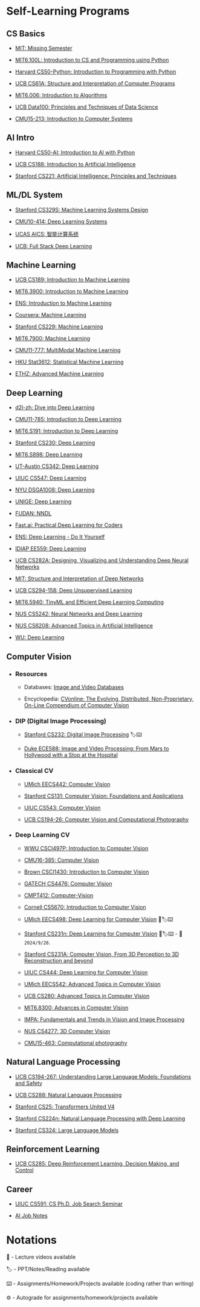 # Self-Learning Programs

## CS Basics
- [MIT: Missing Semester](https://github.com/aautomataa/MIT-Missing-Semester)
  
- [MIT6.100L: Introduction to CS and Programming using Python](https://github.com/aautomataa/MIT6.100L)
  
- [Harvard CS50-Python: Introduction to Programming with Python](https://github.com/aautomataa/Harvard-CS50-Python)
  
- [UCB CS61A: Structure and Interpretation of Computer Programs](https://github.com/aautomataa/UCB-CS61A)
  
- [MIT6.006: Introduction to Algorithms](https://github.com/aautomataa/MIT6.006)
  
- [UCB Data100: Principles and Techniques of Data Science](https://github.com/aautomataa/UCB-Data100)
  
- [CMU15-213: Introduction to Computer Systems](https://github.com/aautomataa/CMU15-213)


## AI Intro
- [Harvard CS50-AI: Introduction to AI with Python](https://github.com/aautomataa/Harvard-CS50-AI)
  
- [UCB CS188: Introduction to Artificial Intelligence](https://github.com/aautomataa/UCB-CS188)
  
- [Stanford CS221: Artificial Intelligence: Principles and Techniques](https://github.com/aautomataa/Stanford-CS221)


## ML/DL System
- [Stanford CS329S: Machine Learning Systems Design](https://github.com/aautomataa/Stanford-CS329S)
  
- [CMU10-414: Deep Learning Systems](https://github.com/aautomataa/CMU10-414)
  
- [UCAS AICS: 智能计算系统](https://github.com/aautomataa/UCAS-AICS)
  
- [UCB: Full Stack Deep Learning](https://github.com/aautomataa/UCB-Full-Stack-Deep-Learning)


## Machine Learning
- [UCB CS189: Introduction to Machine Learning](https://github.com/aautomataa/UCB-CS189)
  
- [MIT6.3900: Introduction to Machine Learning](https://github.com/aautomataa/MIT6.3900)

- [ENS: Introduction to Machine Learning ](https://github.com/aautomataa/ENS-Introduction-to-Machine-Learning)
  
- [Coursera: Machine Learning](https://github.com/aautomataa/Coursera-Machine-Learning)
  
- [Stanford CS229: Machine Learning](https://github.com/aautomataa/Stanford-CS229)
  
- [MIT6.7900: Machine Learning](https://github.com/aautomataa/MIT6.7900)
  
- [CMU11-777: MultiModal Machine Learning](https://github.com/aautomataa/CMU11-777)

- [HKU Stat3612: Statistical Machine Learning](https://github.com/aautomataa/HKU-Stat3612)

- [ETHZ: Advanced Machine Learning](https://github.com/aautomataa/ETHZ-Advanced-Machine-Learning)


## Deep Learning
- [d2l-zh: Dive into Deep Learning](https://github.com/aautomataa/d2l-zh)
  
- [CMU11-785: Introduction to Deep Learning](https://github.com/aautomataa/CMU11-785)
  
- [MIT6.S191: Introduction to Deep Learning](https://github.com/aautomataa/MIT6.S191)
  
- [Stanford CS230: Deep Learning](https://github.com/aautomataa/Stanford-CS230)
  
- [MIT6.S898: Deep Learning](https://github.com/aautomataa/MIT6.S898)
  
- [UT-Austin CS342: Deep Learning](https://github.com/aautomataa/UT-Austin-CS342)
  
- [UIUC CS547: Deep Learning](https://github.com/aautomataa/UIUC-CS547)

- [NYU DSGA1008: Deep Learning](https://github.com/aautomataa/NYU-DSGA1008)

- [UNIGE: Deep Learning](https://github.com/aautomataa/UNIGE-Deep-Learning)

- [FUDAN: NNDL](https://github.com/aautomataa/FUDAN-NNDL)
  
- [Fast.ai: Practical Deep Learning for Coders](https://github.com/aautomataa/Fast.ai-Practical-Deep-Learning-for-Coders)
  
- [ENS: Deep Learning - Do It Yourself](https://github.com/aautomataa/ENS-Deep-Learning)
  
- [IDIAP EE559: Deep Learning](https://github.com/aautomataa/IDIAP-EE559)
  
- [UCB CS282A: Designing, Visualizing and Understanding Deep Neural Networks](https://github.com/aautomataa/UCB-CS282A)
  
- [MIT: Structure and Interpretation of Deep Networks](https://github.com/aautomataa/MIT-Structure-and-Interpretation-of-Deep-Networks)
  
- [UCB CS294-158: Deep Unsupervised Learning](https://github.com/aautomataa/UCB-CS294-158)
  
- [MIT6.5940: TinyML and Efficient Deep Learning Computing](https://github.com/aautomataa/MIT6.5940)

- [NUS CS5242: Neural Networks and Deep Learning](https://github.com/aautomataa/NUS-CS5242)

- [NUS CS6208: Advanced Topics in Artificial Intelligence](https://github.com/aautomataa/NUS-CS6208)

- [WU: Deep Learning](https://github.com/aautomataa/WU-Deep-Learning)


## Computer Vision
  - ### Resources
    - Databases: [Image and Video Databases](https://homepages.inf.ed.ac.uk/rbf/CVonline/Imagedbase.htm)
   
    - Encyclopedia: [CVonline: The Evolving, Distributed, Non-Proprietary, On-Line Compendium of Computer Vision](https://homepages.inf.ed.ac.uk/rbf/CVonline/)

  - ### DIP (Digital Image Processing)
    - [Stanford CS232: Digital Image Processing](https://github.com/aautomataa/Stanford-CS232)  🏷⌨️
      
    - [Duke ECE588: Image and Video Processing: From Mars to Hollywood with a Stop at the Hospital](https://github.com/aautomataa/Duke-ECE588)
      
  - ### Classical CV
    - [UMich EECS442: Computer Vision](https://github.com/aautomataa/UMich-EECS442)
      
    - [Stanford CS131: Computer Vision: Foundations and Applications](https://github.com/aautomataa/Stanford-CS131)
   
    - [UIUC CS543: Computer Vision](https://github.com/aautomataa/UIUC-CS543)
   
    - [UCB CS194-26: Computer Vision and Computational Photography](https://github.com/aautomataa/UCB-CS194-26)
      
  - ### Deep Learning CV
    - [WWU CSCI497P: Introduction to Computer Vision](https://github.com/aautomataa/WWU-CSCI497P)

    - [CMU16-385: Computer Vision](https://github.com/aautomataa/CMU16-385)
   
    - [Brown CSCI1430: Introduction to Computer Vision](https://github.com/aautomataa/Brown-CSCI1430)

    - [GATECH CS4476: Computer Vision](https://github.com/aautomataa/GATECH-CS4476)
   
    - [CMPT412: Computer-Vision](https://github.com/aautomataa/CMPT412-Computer-Vision)
   
    - [Cornell CS5670: Introduction to Computer Vision](https://github.com/aautomataa/Cornell-CS5670)

    - [UMich EECS498: Deep Learning for Computer Vision](https://github.com/aautomataa/UMich-EECS498)  🎥🏷⌨️
      
    - [Stanford CS231n: Deep Learning for Computer Vision](https://github.com/aautomataa/Stanford-CS231n)  🎥🏷⌨️ - 📅`2024/9/20`.
      
    - [Stanford CS231A: Computer Vision, From 3D Perception to 3D Reconstruction and beyond](https://github.com/aautomataa/Stanford-CS231A)
      
    - [UIUC CS444: Deep Learning for Computer Vision](https://github.com/aautomataa/UIUC-CS444)
   
    - [UMich EECS542: Advanced Topics in Computer Vision](https://github.com/aautomataa/UMich-EECS542)
      
    - [UCB CS280: Advanced Topics in Computer Vision](https://github.com/aautomataa/UCB-CS280)
   
    - [MIT6.8300: Advances in Computer Vision](https://github.com/aautomataa/MIT6.8300)
   
    - [IMPA: Fundamentals and Trends in Vision and Image Processing](https://github.com/aautomataa/IMPA-Fundamentals-and-Trends-in-Vision-and-Image-Processing)
   
    - [NUS CS4277: 3D Computer Vision](https://github.com/aautomataa/NUS-CS4277)
   
    - [CMU15-463: Computational photography](https://github.com/aautomataa/CMU15-463)


## Natural Language Processing
- [UCB CS194-267: Understanding Large Language Models: Foundations and Safety](https://github.com/aautomataa/UCB-CS194-267)

- [UCB CS288: Natural Language Processing](https://github.com/aautomataa/UCB-CS288)

- [Stanford CS25: Transformers United V4](https://github.com/aautomataa/Stanford-CS25)

- [Stanford CS224n: Natural Language Processing with Deep Learning](https://github.com/aautomataa/Stanford-CS224n)

- [Stanford CS324: Large Language Models](https://github.com/aautomataa/Stanford-CS324)


## Reinforcement Learning
- [UCB CS285: Deep Reinforcement Learning, Decision Making, and Control](https://github.com/aautomataa/UCB-CS285)


## Career
- [UIUC CS591: CS Ph.D. Job Search Seminar](https://github.com/aautomataa/UIUC-CS591)

- [AI Job Notes](https://github.com/amusi/AI-Job-Notes)


# Notations

🎥 - Lecture videos available

🏷 - PPT/Notes/Reading available

⌨️  - Assignments/Homework/Projects available (coding rather than writing)

⚙️  - Autograde for assignments/homework/projects available
